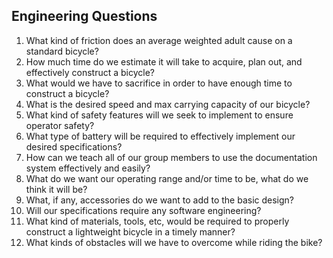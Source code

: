 Engineering Questions
---------------------

1. What kind of friction does an average weighted adult cause on a standard bicycle?
2. How much time do we estimate it will take to acquire, plan out, and effectively construct a bicycle?
3. What would we have to sacrifice in order to have enough time to construct a bicycle?
4. What is the desired speed and max carrying capacity of our bicycle?
5. What kind of safety features will we seek to implement to ensure operator safety?
6. What type of battery will be required to effectively implement our desired specifications?
7. How can we teach all of our group members to use the documentation system effectively and easily?
8. What do we want our operating range and/or time to be, what do we think it will be?
9. What, if any, accessories do we want to add to the basic design?
10. Will our specifications require any software engineering?
11. What kind of materials, tools, etc, would be required to properly construct a lightweight bicycle in a timely manner?
12. What kinds of obstacles will we have to overcome while riding the bike?

